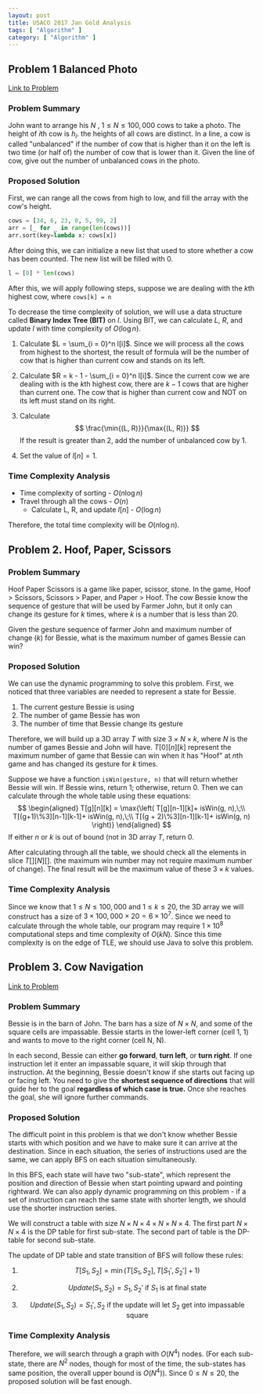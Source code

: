 ```yaml
---
layout: post
title: USACO 2017 Jan Gold Analysis
tags: [ "Algorithm" ]
category: [ "Algorithm" ]
---
```


## Problem 1 Balanced Photo

[Link to Problem](http://usaco.org/index.php?page=viewproblem2&cpid=693)

### Problem Summary

John want to arrange his $N$ , $1\leq N \leq 100,000$ cows to take a photo. The height of $i$th cow is $h_i$. the heights of all cows are distinct. In a line, a cow is called "unbalanced" if the number of cow that is higher than it on the left is two time (or half of) the number of cow that is lower than it. Given the line of cow, give out the number of unbalanced cows in the photo.

<!--more-->

### Proposed Solution

First, we can range all the cows from high to low, and fill the array with the cow's height.

```python
cows = [34, 6, 23, 0, 5, 99, 2]
arr = [_ for _ in range(len(cows))]
arr.sort(key=lambda x: cows[x])
```

After doing this, we can initialize a new list that used to store whether a cow has been counted. The new list will be filled with 0.

```python
l = [0] * len(cows)
```

After this, we will apply following steps, suppose we are dealing with the $k$th highest cow, where `cows[k] = n`

To decrease the time complexity of solution, we will use a data structure called **Binary Index Tree (BIT)** on $l$. Using BIT, we can calculate $L$, $R$, and update $l$ with time complexity of $O(\log{n})$.

1. Calculate  $L = \sum_{i = 0}^n l[i]$. Since we will process all the cows from highest to the shortest, the result of formula will be the number of cow that is higher than current cow and stands on its left.

2. Calculate $R = k - 1 - \sum_{i = 0}^n l[i]$. Since the current cow we are dealing with is the $k$th highest cow, there are $k-1$ cows that are higher than current one. The cow that is higher than current cow and NOT on its left must stand on its right.

3. Calculate
   $$
   \frac{\min{(L, R)}}{\max{(L, R)}}
   $$
   If the result is greater than 2, add the number of unbalanced cow by 1.

4. Set the value of $l[n] = 1$.

### Time Complexity Analysis

* Time complexity of sorting - $O(n\log{n})$
* Travel through all the cows - $O(n)$
  * Calculate L, R, and update $l[n]$ - $O(\log{n})$

Therefore, the total time complexity will be $O(n\log{n})$.



## Problem 2. Hoof, Paper, Scissors

### Problem Summary

Hoof Paper Scissors is a game like paper, scissor, stone. In the game, Hoof > Scissors, Scissors > Paper, and Paper > Hoof. The cow Bessie know the sequence of gesture that will be used by Farmer John, but it only can change its gesture for $k$ times, where $k$ is a number that is less than 20.

Given the gesture sequence of farmer John and maximum number of change ($k$) for Bessie, what is the maximum number of games Bessie can win?

### Proposed Solution

We can use the dynamic programming to solve this problem. First, we noticed that three variables are needed to represent a state for Bessie.

1. The current gesture Bessie is using
2. The number of game Bessie has won
3. The number of time that Bessie change its gesture

Therefore, we will build up a 3D array $T$ with size $3\times N \times k$, where $N$ is the number of games Bessie and John will have. $T[0][n][k]$ represent the maximum number of game that Bessie can win when it has "Hoof" at $n$th game and has changed its gesture for $k$ times.

Suppose we have a function `isWin(gesture, n)` that will return whether Bessie will win. If Bessie wins, return 1; otherwise, return 0. Then we can calculate through the whole table using these equations:
$$
\begin{aligned}
T[g][n][k] = \max{\left( T[g][n-1][k]+ isWin(g, n),\;\\
T[(g+1)\%3][n-1][k-1]+ isWin(g, n),\;\\
T[(g + 2)\%3][n-1][k-1]+ isWin(g, n) \right)} 
\end{aligned}
$$
If either $n$ or $k$ is out of bound (not in 3D array $T$, return 0.

After calculating through all the table, we should check all the elements in slice $T[][N][]$. (the maximum win number may not require maximum number of change). The final result will be the maximum value of these $3\times k$ values.

### Time Complexity Analysis

Since we know that $1\leq N\leq 100,000$ and $1\leq k\leq 20$, the 3D array we will construct has a size of $3\times100,000\times20 = 6\times 10^7$. Since we need to calculate through the whole table, our program may require $1\times 10^8$ computational steps and time complexity of $O(kN)$. Since this time complexity is on the edge of TLE, we should use Java to solve this problem.

## Problem 3. Cow Navigation

[Link to Problem](http://usaco.org/index.php?page=viewproblem2&cpid=695)

### Problem Summary

Bessie is in the barn of John. The barn has a size of $N\times N$, and some of the square cells are impassable. Bessie starts in the lower-left corner (cell 1, 1) and wants to move to the right corner (cell N, N).

In each second, Bessie can either **go forward**, **turn left**, or **turn right**. If one instruction let it enter an impassable square, it will skip through that instruction. At the beginning, Bessie doesn't know if she starts out facing up or facing left. You need to give the **shortest sequence of directions** that will guide her to the goal **regardless of which case is true.** Once she reaches the goal, she will ignore further commands.

### Proposed Solution

The difficult point in this problem is that we don't know whether Bessie starts with which position and we have to make sure it can arrive at the destination. Since in each situation, the series of instructions used are the same, we can apply BFS on each situation simultaneously.

In this BFS, each state will have two "sub-state", which represent the position and direction of Bessie when start pointing upward and pointing rightward. We can also apply dynamic programming on this problem - if a set of instruction can reach the same state with shorter length, we should use the shorter instruction series.

We will construct a table with size $N\times N \times 4 \times N \times N \times 4$. The first part $N\times N \times 4$ is the DP table for first sub-state. The second part of table is the DP-table for second sub-state.

The update of DP table and state transition of BFS will follow these rules:

1. $$
   T[S_1, S_2] = \min{(T[S_1, S_2], T[S_1', S_2'] + 1)}
   $$

2. $$
   Update(S_1, S_2) = S_1, S_2' \text{  if $S_1$ is at final state}
   $$

3. $$
   Update(S_1, S_2) = S_1',S_2 \text{ if the update will let $S_2$ get into impassable square}
   $$


### Time Complexity Analysis

Therefore, we will search through a graph with $O(N^4)$ nodes. (For each sub-state, there are $N^2$ nodes, though for most of the time, the sub-states has same position, the overall upper bound is $O(N^4)$). Since $0\leq N\leq 20$, the proposed solution will be fast enough.